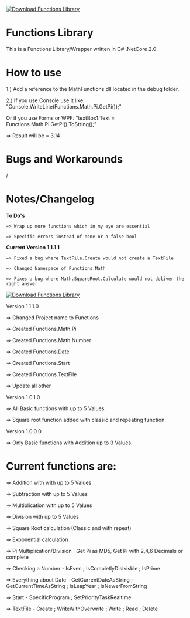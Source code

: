 [![Download Functions Library](https://img.shields.io/sourceforge/dt/functionslibrary.svg)](https://sourceforge.net/projects/functionslibrary/files/latest/download)

# Functions Library
This is a Functions Library/Wrapper written in C# .NetCore 2.0


# How to use
1.) Add a reference to the MathFunctions.dll located in the debug folder.

2.) If you use Console use it like: "Console.WriteLine(Functions.Math.Pi.GetPi());"

 Or if you use Forms or WPF: "textBox1.Text = Functions.Math.Pi.GetPi().ToString();"

=> Result will be = 3.14

# Bugs and Workarounds

/

# Notes/Changelog

**To Do's**

	=> Wrap up more functions which in my eye are essential
	
	=> Specific errors instead of none or a false bool


**Current Version 1.1.1.1**
	
	=> Fixed a bug where TextFile.Create would not create a TextFile
	
	=> Changed Namespace of Functions.Math
	
	=> Fixes a bug where Math.SquareRoot.Calculate would not deliver the right answer

[![Download Functions Library](https://a.fsdn.com/con/app/sf-download-button)](https://sourceforge.net/projects/functionslibrary/files/latest/download)


Version 1.1.1.0

=> Changed Project name to Functions

=> Created Functions.Math.Pi

=> Created Functions.Math.Number
	
=> Created Functions.Date
	
=> Created Functions.Start
	
=> Created Functions.TextFile
	
=> Update all other


Version 1.0.1.0 

=> All Basic functions with up to 5 Values.

=> Square root function added with classic and repeating function.

	
Version 1.0.0.0 

=> Only Basic functions with Addition up to 3 Values.

# Current functions are:

=> Addition with with up to 5 Values

=> Subtraction with up to 5 Values

=> Multiplication with up to 5 Values

=> Division with up to 5 Values

=> Square Root calculation (Classic and with repeat)

=> Exponential calculation

=> Pi Multiplication/Division | Get Pi as MD5, Get Pi with 2,4,6 Decimals or complete

=> Checking a Number - IsEven ; IsCompletlyDisivisble ; IsPrime

=> Everything about Date - GetCurrentDateAsString ; GetCurrentTimeAsString ; IsLeapYear ; IsNewerFromString

=> Start - SpecificProgram ; SetPriorityTaskRealtime

=> TextFile - Create ; WriteWithOverwrite ; Write ; Read ; Delete
